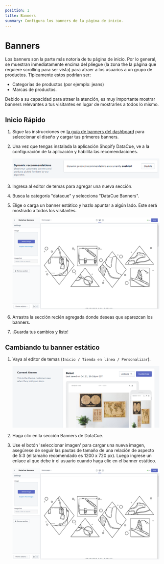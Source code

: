 ```yaml
---
position: 1
title: Banners
summary: Configura los banners de la página de inicio.
---
```


# Banners

Los banners son la parte más notoria de tu página de inicio. Por lo general, se muestran inmediatamente encima del pliegue (la zona the la página que requiere scrolling para ser vista) para atraer a los usuarios a un grupo de productos. Típicamente estos podrían ser:

- Categorías de productos (por ejemplo: jeans)
- Marcas de productos.

Debido a su capacidad para atraer la atención, es muy importante mostrar banners relevantes a tus visitantes en lugar de mostrarles a todos lo mismo.

## Inicio Rápido

1. Sigue las instrucciones en [la guía de banners del dashboard](/es/dashboard/banners.html) para seleccionar el diseño y cargar tus primeros banners.

2. Una vez que tengas instalada la aplicación Shopify DataCue, ve a la configuración de la aplicación y habilita las recomendaciones.

    ![Recomendaciones de habilitación](../../shopify/images/enable.png)

3. Ingresa al editor de temas para agregar una nueva sección.

4. Busca la categoría "datacue" y selecciona "DataCue Banners".

5. Elige o carga un banner estático y hazlo apuntar a algún lado. Este será mostrado a todos los visitantes.

   ![Cargando un banner estático](../../shopify/images/homepage_banners.png)

6. Arrastra la sección recién agregada donde deseas que aparezcan los banners.

7. ¡Guarda tus cambios y listo!

## Cambiando tu banner estático

1. Vaya al editor de temas (`Inicio / Tienda en línea / Personalizar`).

   ![Theme settings](./images/customize_theme.png)

2. Haga clic en la sección Banners de DataCue.

3. Use el botón 'seleccionar imagen' para cargar una nueva imagen, asegúrese de seguir las pautas de tamaño de una relación de aspecto de 5:3 (el tamaño recomendado es 1200 x 720 px). Luego ingrese un enlace al que debe ir el usuario cuando haga clic en el banner estático.

   ![Uploading a static banner](./images/homepage_banners.png)